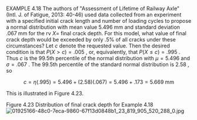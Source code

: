 EXAMPLE 4.18 The authors of "Assessment of Lifetime of Railway Axle" (Intl. J. of Fatigue, 2013: 40-46) used data collected from an experiment with a specified initial crack length and number of loading cycles to propose a normal distribution with mean value ${5.496}\mathrm{\;{mm}}$ and standard deviation ${.067}\mathrm{\;{mm}}$ for the rv $X =$ final crack depth. For this model, what value of final crack depth would be exceeded by only ${.5}\%$ of all cracks under these circumstances? Let $c$ denote the requested value. Then the desired condition is that $P\left( {X > c}\right) = {.005}$ , or, equivalently, that $P\left( {X \leq c}\right) = {.995}$ . Thus $c$ is the 99.5th percentile of the normal distribution with $\mu = {5.496}$ and $\sigma = {.067}$ . The 99.5th percentile of the standard normal distribution is 2.58 , so

$$
c = \eta \left( {.995}\right) = {5.496} + \left( {2.58}\right) \left( {.067}\right) = {5.496} + {.173} = {5.669}\mathrm{\;{mm}}
$$

This is illustrated in Figure 4.23.

Figure 4.23 
Distribution of final crack depth for Example 4.18
![01925166-48c0-7eca-9860-67f13d0848b1_23_819_905_520_288_0.jpg](images/01925166-48c0-7eca-9860-67f13d0848b1_23_819_905_520_288_0.jpg)